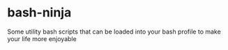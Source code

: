 bash-ninja
==========

Some utility bash scripts that can be loaded into your bash profile to make your life more enjoyable
